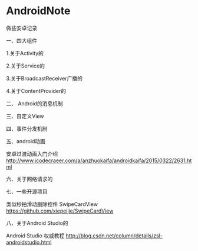 # AndroidNote

做些安卓记录

一、四大组件

1.关于Activity的

2.关于Service的

3.关于BroadcastReceiver广播的

4.关于ContentProvider的

二、 Android的消息机制

三、自定义View

四、事件分发机制

五、android动画

安卓过渡动画入门介绍  http://www.jcodecraeer.com/a/anzhuokaifa/androidkaifa/2015/0322/2631.html

六、关于网络请求的

七、一些开源项目

类似秒拍滑动删除控件 SwipeCardView https://github.com/xiepeijie/SwipeCardView

八、关于Android Studio的

Android Studio 权威教程     http://blog.csdn.net/column/details/zsl-androidstudio.html
